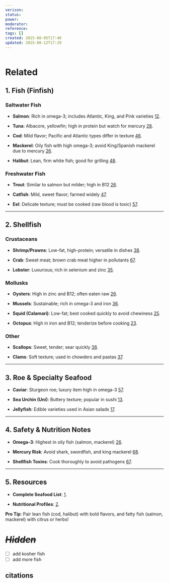 ```yaml
---
verison: 
status: 
power: 
moderator: 
reference: 
tags: []
created: 2025-08-05T17:46
updated: 2025-08-12T17:29
---
```

```table-of-contents
```

# Related

## **1. Fish (Finfish)**

### **Saltwater Fish**

- **Salmon**: Rich in omega-3; includes Atlantic, King, and Pink varieties [1](https://en.wikipedia.org/wiki/List_of_types_of_seafood)[2](https://www.nutritionadvance.com/types-of-seafood/).
    
- **Tuna**: Albacore, yellowfin; high in protein but watch for mercury [2](https://www.nutritionadvance.com/types-of-seafood/)[8](https://www.newworld.co.nz/discover/seafood/types-fish-to-eat).
    
- **Cod**: Mild flavor; Pacific and Atlantic types differ in texture [4](https://www.lacademie.com/types-of-seafood/)[6](https://www.nhs.uk/live-well/eat-well/food-types/fish-and-shellfish-nutrition/).
    
- **Mackerel**: Oily fish with high omega-3; avoid King/Spanish mackerel due to mercury [2](https://www.nutritionadvance.com/types-of-seafood/)[6](https://www.nhs.uk/live-well/eat-well/food-types/fish-and-shellfish-nutrition/).
    
- **Halibut**: Lean, firm white fish; good for grilling [4](https://www.lacademie.com/types-of-seafood/)[8](https://www.newworld.co.nz/discover/seafood/types-fish-to-eat).
    

### **Freshwater Fish**

- **Trout**: Similar to salmon but milder; high in B12 [2](https://www.nutritionadvance.com/types-of-seafood/)[6](https://www.nhs.uk/live-well/eat-well/food-types/fish-and-shellfish-nutrition/).
    
- **Catfish**: Mild, sweet flavor; farmed widely [4](https://www.lacademie.com/types-of-seafood/)[7](https://www.vedantu.com/english/sea-food-names).
    
- **Eel**: Delicate texture; must be cooked (raw blood is toxic) [5](https://www.englishclub.com/vocabulary/food-seafood.php)[7](https://www.vedantu.com/english/sea-food-names).
    

---

## **2. Shellfish**

### **Crustaceans**

- **Shrimp/Prawns**: Low-fat, high-protein; versatile in dishes [3](https://en.m.wikipedia.org/wiki/Seafood)[8](https://www.newworld.co.nz/discover/seafood/types-fish-to-eat).
    
- **Crab**: Sweet meat; brown crab meat higher in pollutants [6](https://www.nhs.uk/live-well/eat-well/food-types/fish-and-shellfish-nutrition/)[7](https://www.vedantu.com/english/sea-food-names).
    
- **Lobster**: Luxurious; rich in selenium and zinc [3](https://en.m.wikipedia.org/wiki/Seafood)[5](https://www.englishclub.com/vocabulary/food-seafood.php).
    

### **Mollusks**

- **Oysters**: High in zinc and B12; often eaten raw [2](https://www.nutritionadvance.com/types-of-seafood/)[6](https://www.nhs.uk/live-well/eat-well/food-types/fish-and-shellfish-nutrition/).
    
- **Mussels**: Sustainable; rich in omega-3 and iron [3](https://en.m.wikipedia.org/wiki/Seafood)[6](https://www.nhs.uk/live-well/eat-well/food-types/fish-and-shellfish-nutrition/).
    
- **Squid (Calamari)**: Low-fat; best cooked quickly to avoid chewiness [2](https://www.nutritionadvance.com/types-of-seafood/)[5](https://www.englishclub.com/vocabulary/food-seafood.php).
    
- **Octopus**: High in iron and B12; tenderize before cooking [2](https://www.nutritionadvance.com/types-of-seafood/)[3](https://en.m.wikipedia.org/wiki/Seafood).
    

### **Other**

- **Scallops**: Sweet, tender; sear quickly [3](https://en.m.wikipedia.org/wiki/Seafood)[8](https://www.newworld.co.nz/discover/seafood/types-fish-to-eat).
    
- **Clams**: Soft texture; used in chowders and pastas [3](https://en.m.wikipedia.org/wiki/Seafood)[7](https://www.vedantu.com/english/sea-food-names).
    

---

## **3. Roe & Specialty Seafood**

- **Caviar**: Sturgeon roe; luxury item high in omega-3 [5](https://www.englishclub.com/vocabulary/food-seafood.php)[7](https://www.vedantu.com/english/sea-food-names).
    
- **Sea Urchin (Uni)**: Buttery texture; popular in sushi [1](https://en.wikipedia.org/wiki/List_of_types_of_seafood)[3](https://en.m.wikipedia.org/wiki/Seafood).
    
- **Jellyfish**: Edible varieties used in Asian salads [1](https://en.wikipedia.org/wiki/List_of_types_of_seafood)[7](https://www.vedantu.com/english/sea-food-names).
    

---

## **4. Safety & Nutrition Notes**

- **Omega-3**: Highest in oily fish (salmon, mackerel) [2](https://www.nutritionadvance.com/types-of-seafood/)[6](https://www.nhs.uk/live-well/eat-well/food-types/fish-and-shellfish-nutrition/).
    
- **Mercury Risk**: Avoid shark, swordfish, and king mackerel [6](https://www.nhs.uk/live-well/eat-well/food-types/fish-and-shellfish-nutrition/)[8](https://www.newworld.co.nz/discover/seafood/types-fish-to-eat).
    
- **Shellfish Toxins**: Cook thoroughly to avoid pathogens [6](https://www.nhs.uk/live-well/eat-well/food-types/fish-and-shellfish-nutrition/)[7](https://www.vedantu.com/english/sea-food-names).
    

---

## **5. Resources**

- **Complete Seafood List**: [1](https://en.wikipedia.org/wiki/List_of_types_of_seafood).
    
- **Nutritional Profiles**: [2](https://www.nutritionadvance.com/types-of-seafood/).
    

**Pro Tip**: Pair lean fish (cod, halibut) with bold flavors, and fatty fish (salmon, mackerel) with citrus or herbs!

# *~~Hidden~~*
- [ ] add kosher fish
- [ ] add more fish

## citations